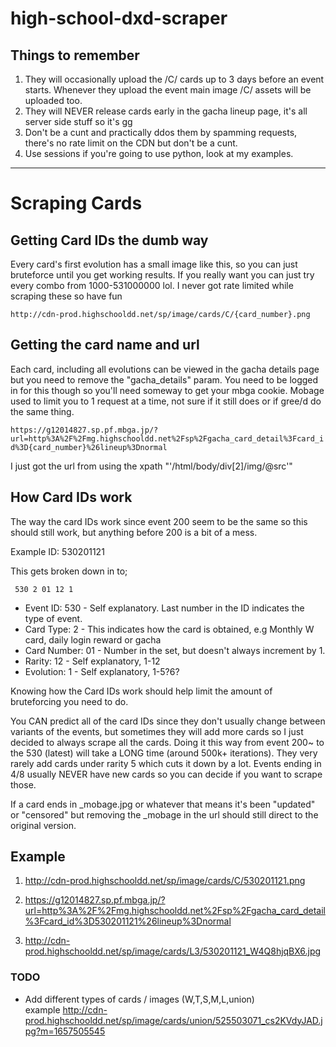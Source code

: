 # high-school-dxd-scraper

## Things to remember

1. They will occasionally upload the /C/ cards up to 3 days before an event starts. Whenever they upload the event main image /C/ assets will be uploaded too.
2. They will NEVER release cards early in the gacha lineup page, it's all server side stuff so it's gg
3. Don't be a cunt and practically ddos them by spamming requests, there's no rate limit on the CDN but don't be a cunt.
4. Use sessions if you're going to use python, look at my examples.

-----

# Scraping Cards

## **Getting Card IDs the dumb way**

Every card's first evolution has a small image like this, so you can just bruteforce until you get working results. If you really want you can just try every combo from 1000-531000000 lol. I never got rate limited while scraping these so have fun

`http://cdn-prod.highschooldd.net/sp/image/cards/C/{card_number}.png`


## **Getting the card name and url**

Each card, including all evolutions can be viewed in the gacha details page but you need to remove the "gacha_details" param. You need to be logged in for this though so you'll need someway to get your mbga cookie. Mobage used to limit you to 1 request at a time, not sure if it still does or if gree/d do the same thing.

`https://g12014827.sp.pf.mbga.jp/?url=http%3A%2F%2Fmg.highschooldd.net%2Fsp%2Fgacha_card_detail%3Fcard_id%3D{card_number}%26lineup%3Dnormal`

I just got the url from using the xpath "'/html/body/div[2]/img/@src'"

## **How Card IDs work**

The way the card IDs work since event 200 seem to be the same so this should still work, but anything before 200 is a bit of a mess.

Example ID: 530201121

This gets broken down in to;

` 530 2 01 12 1`
- Event ID: 530 - Self explanatory. Last number in the ID indicates the type of event.
- Card Type: 2 - This indicates how the card is obtained, e.g Monthly W card, daily login reward or gacha
- Card Number: 01 - Number in the set, but doesn't always increment by 1. 
- Rarity: 12 - Self explanatory, 1-12
- Evolution: 1 - Self explanatory, 1-5?6?

Knowing how the Card IDs work should help limit the amount of bruteforcing you need to do. 

You CAN predict all of the card IDs since they don't usually change between variants of the events, but sometimes they will add more cards so I just decided to always scrape all the cards. Doing it this way from event 200~ to the 530 (latest) will take a LONG time (around 500k+ iterations). They very rarely add cards under rarity 5 which cuts it down by a lot. Events ending in 4/8 usually NEVER have new cards so you can decide if you want to scrape those.

If a card ends in _mobage.jpg or whatever that means it's been "updated" or "censored" but removing the _mobage in the url should still direct to the original version.


## Example

1. http://cdn-prod.highschooldd.net/sp/image/cards/C/530201121.png

1. https://g12014827.sp.pf.mbga.jp/?url=http%3A%2F%2Fmg.highschooldd.net%2Fsp%2Fgacha_card_detail%3Fcard_id%3D530201121%26lineup%3Dnormal

1. http://cdn-prod.highschooldd.net/sp/image/cards/L3/530201121_W4Q8hjqBX6.jpg


### TODO
- Add different types of cards / images (W,T,S,M,L,union) \
example http://cdn-prod.highschooldd.net/sp/image/cards/union/525503071_cs2KVdyJAD.jpg?m=1657505545
